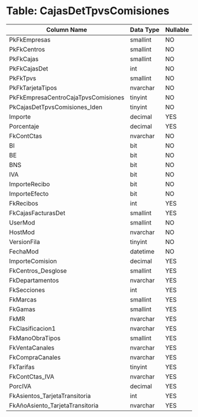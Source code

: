 # Table: CajasDetTpvsComisiones

| Column Name | Data Type | Nullable |
|-------------|-----------|----------|
| PkFkEmpresas | smallint | NO |
| PkFkCentros | smallint | NO |
| PkFkCajas | smallint | NO |
| PkFkCajasDet | int | NO |
| PkFkTpvs | smallint | NO |
| PkFkTarjetaTipos | nvarchar | NO |
| PkFkEmpresaCentroCajaTpvsComisiones | tinyint | NO |
| PkCajasDetTpvsComisiones_Iden | tinyint | NO |
| Importe | decimal | YES |
| Porcentaje | decimal | YES |
| FkContCtas | nvarchar | NO |
| BI | bit | NO |
| BE | bit | NO |
| BNS | bit | NO |
| IVA | bit | NO |
| ImporteRecibo | bit | NO |
| ImporteEfecto | bit | NO |
| FkRecibos | int | YES |
| FkCajasFacturasDet | smallint | YES |
| UserMod | smallint | NO |
| HostMod | nvarchar | NO |
| VersionFila | tinyint | NO |
| FechaMod | datetime | NO |
| ImporteComision | decimal | YES |
| FkCentros_Desglose | smallint | YES |
| FkDepartamentos | nvarchar | YES |
| FkSecciones | int | YES |
| FkMarcas | smallint | YES |
| FkGamas | smallint | YES |
| FkMR | nvarchar | YES |
| FkClasificacion1 | nvarchar | YES |
| FkManoObraTipos | smallint | YES |
| FkVentaCanales | nvarchar | YES |
| FkCompraCanales | nvarchar | YES |
| FkTarifas | tinyint | YES |
| FkContCtas_IVA | nvarchar | YES |
| PorcIVA | decimal | YES |
| FkAsientos_TarjetaTransitoria | int | YES |
| FkAñoAsiento_TarjetaTransitoria | nvarchar | YES |
